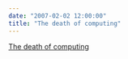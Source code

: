 ```yaml
---
date: "2007-02-02 12:00:00"
title: "The death of computing"
---
```


[The death of computing](/lemire/blog/2007/02-02-the-death-of-computing)

